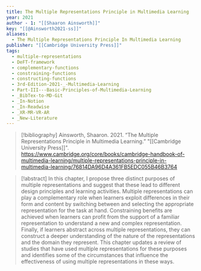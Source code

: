 ```yaml
---
title: The Multiple Representations Principle in Multimedia Learning
year: 2021
author - 1: "[[Shaaron Ainsworth]]"
key: "[[@Ainsworth2021-ss]]"
aliases:
  - The Multiple Representations Principle In Multimedia Learning
publisher: "[[Cambridge University Press]]"
tags:
  - multiple-representations
  - DeFT-framework
  - complementary-functions
  - constraining-functions
  - constructing-functions
  - 3rd-Edition-2021-_-Multimedia-Learning
  - Part-III---Basic-Principles-of-Multimedia-Learning
  - _BibTex-to-MD-Git
  - _In-Notion
  - _In-Readwise
  - _XR-MR-VR-AR
  - _New-Literature
---
```


> [!bibliography]
> Ainsworth, Shaaron. 2021. “The Multiple Representations Principle in Multimedia Learning.” "[[Cambridge University Press]]". https://www.cambridge.org/core/books/cambridge-handbook-of-multimedia-learning/multiple-representations-principle-in-multimedia-learning/76814DA96D4A361FB5EDC055B46B3764

> [!abstract]
> In this chapter, I propose three distinct purposes of multiple representations and suggest that these lead to different design principles and learning activities. Multiple representations can play a complementary role when learners exploit differences in their form and content by switching between and selecting the appropriate representation for the task at hand. Constraining benefits are achieved when learners can profit from the support of a familiar representation to understand a new and complex representation. Finally, if learners abstract across multiple representations, they can construct a deeper understanding of the nature of the representations and the domain they represent. This chapter updates a review of studies that have used multiple representations for these purposes and identifies some of the circumstances that influence the effectiveness of using multiple representations in these ways.